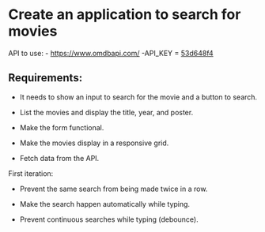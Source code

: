 # Create an application to search for movies

API to use: - https://www.omdbapi.com/
-API_KEY = [53d648f4](http://www.omdbapi.com/?i=tt3896198&apikey=53d648f4&s=avengers)

## Requirements:

- It needs to show an input to search for the movie and a button to search.

- List the movies and display the title, year, and poster.

- Make the form functional.

- Make the movies display in a responsive grid.

- Fetch data from the API.

First iteration:

- Prevent the same search from being made twice in a row.

- Make the search happen automatically while typing.

- Prevent continuous searches while typing (debounce).